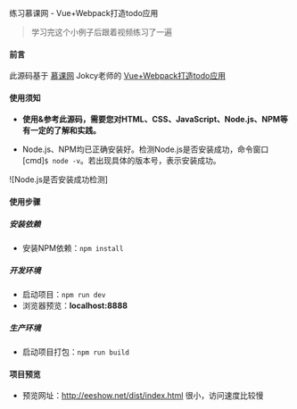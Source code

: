 
练习慕课网 - Vue+Webpack打造todo应用 
> 学习完这个小例子后跟着视频练习了一遍
#### 前言
此源码基于 [慕课网](https://www.imooc.com/) Jokcy老师的 [Vue+Webpack打造todo应用](https://www.imooc.com/learn/935)   

#### 使用须知
- **使用&参考此源码，需要您对HTML、CSS、JavaScript、Node.js、NPM等有一定的了解和实践。**  

- Node.js、NPM均已正确安装好。检测Node.js是否安装成功，命令窗口[cmd]`$ node -v`。若出现具体的版本号，表示安装成功。  

![Node.js是否安装成功检测]

#### 使用步骤

##### 安装依赖
- 安装NPM依赖：`npm install`


##### 开发环境
- 启动项目：`npm run dev`
- 浏览器预览：__localhost:8888__


##### 生产环境
- 启动项目打包：`npm run build`


#### 项目预览
- 预览网址：http://eeshow.net/dist/index.html  很小，访问速度比较慢
